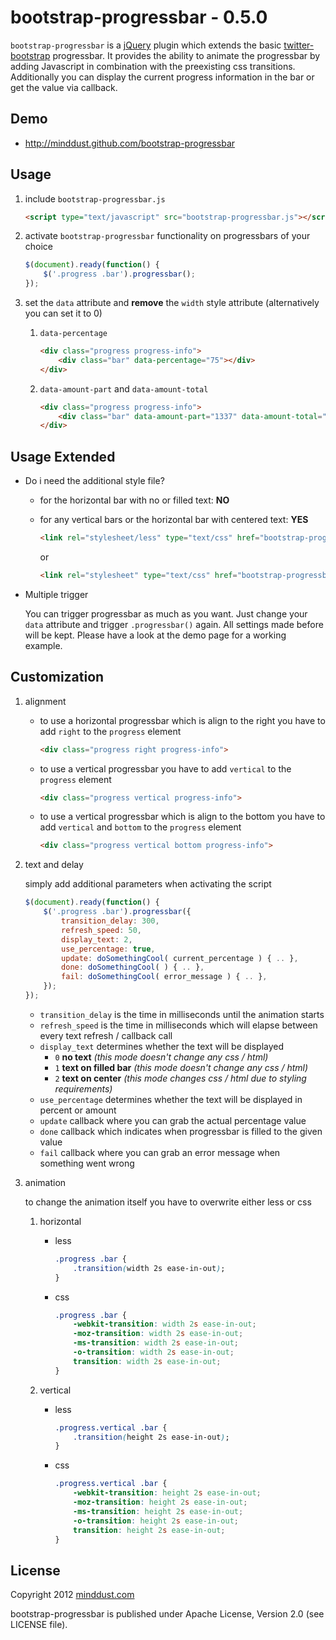 # bootstrap-progressbar - 0.5.0

`bootstrap-progressbar` is a [jQuery](http://jquery.com) plugin which extends the basic [twitter-bootstrap](http://twitter.github.com/bootstrap) progressbar. It provides the ability to animate the progressbar by adding Javascript in combination with the preexisting css transitions. Additionally you can display the current progress information in the bar or get the value via callback.

## Demo

* http://minddust.github.com/bootstrap-progressbar

## Usage

1. include `bootstrap-progressbar.js`

    ```html
    <script type="text/javascript" src="bootstrap-progressbar.js"></script>
    ```

2. activate `bootstrap-progressbar` functionality on progressbars of your choice

    ```javascript
    $(document).ready(function() {
        $('.progress .bar').progressbar();
    });
    ```

3. set the `data` attribute and __remove__ the `width` style attribute (alternatively you can set it to 0)

    1. `data-percentage`

        ```html
        <div class="progress progress-info">
            <div class="bar" data-percentage="75"></div>
        </div>
        ```

    2. `data-amount-part` and `data-amount-total`

        ```html
        <div class="progress progress-info">
            <div class="bar" data-amount-part="1337" data-amount-total="9000"></div>
        </div>

## Usage Extended

* Do i need the additional style file?

    * for the horizontal bar with no or filled text: __NO__
    * for any vertical bars or the horizontal bar with centered text: __YES__

       ```html
       <link rel="stylesheet/less" type="text/css" href="bootstrap-progressbar.less">
       ```

       or

       ```html
       <link rel="stylesheet" type="text/css" href="bootstrap-progressbar.css">
       ```

* Multiple trigger

    You can trigger progressbar as much as you want. Just change your `data` attribute and trigger `.progressbar()` again. All settings made before will be kept. Please have a look at the demo page for a working example.

## Customization

1. alignment
    * to use a horizontal progressbar which is align to the right you have to add `right` to the `progress` element

       ```html
       <div class="progress right progress-info">
       ```
    * to use a vertical progressbar you have to add `vertical` to the `progress` element

       ```html
       <div class="progress vertical progress-info">
       ```
    * to use a vertical progressbar which is align to the bottom you have to add `vertical` and `bottom` to the `progress` element

       ```html
       <div class="progress vertical bottom progress-info">
       ```

2. text and delay

    simply add additional parameters when activating the script

    ```javascript
    $(document).ready(function() {
        $('.progress .bar').progressbar({
            transition_delay: 300,
            refresh_speed: 50,
            display_text: 2,
            use_percentage: true,
            update: doSomethingCool( current_percentage ) { .. },
            done: doSomethingCool( ) { .. },
            fail: doSomethingCool( error_message ) { .. },
        });
    });
    ```
    * `transition_delay` is the time in milliseconds until the animation starts
    * `refresh_speed` is the time in milliseconds which will elapse between every text refresh / callback call
    * `display_text` determines whether the text will be displayed
        * `0` __no text__ *(this mode doesn't change any css / html)*
        * `1` __text on filled bar__ *(this mode doesn't change any css / html)*
        * `2` __text on center__ *(this mode changes css / html due to styling requirements)*
    * `use_percentage` determines whether the text will be displayed in percent or amount
    * `update` callback where you can grab the actual percentage value
    * `done` callback which indicates when progressbar is filled to the given value
    * `fail` callback where you can grab an error message when something went wrong

3. animation

    to change the animation itself you have to overwrite either less or css

    1. horizontal
        * less

            ```css
            .progress .bar {
                .transition(width 2s ease-in-out);
            }
            ```
        * css

            ```css
            .progress .bar {
                -webkit-transition: width 2s ease-in-out;
                -moz-transition: width 2s ease-in-out;
                -ms-transition: width 2s ease-in-out;
                -o-transition: width 2s ease-in-out;
                transition: width 2s ease-in-out;
            }
            ```

    1. vertical
        * less

            ```css
            .progress.vertical .bar {
                .transition(height 2s ease-in-out);
            }
            ```
        * css

            ```css
            .progress.vertical .bar {
                -webkit-transition: height 2s ease-in-out;
                -moz-transition: height 2s ease-in-out;
                -ms-transition: height 2s ease-in-out;
                -o-transition: height 2s ease-in-out;
                transition: height 2s ease-in-out;
            }
            ```

## License

Copyright 2012 [minddust.com](http://www.minddust.com)

bootstrap-progressbar is published under Apache License, Version 2.0 (see LICENSE file).